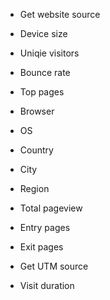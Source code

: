 -   Get website source
-   Device size
-   Uniqie visitors
-   Bounce rate
-   Top pages
-   Browser
-   OS
-   Country
-   City
-   Region
-   Total pageview
-   Entry pages
-   Exit pages

-   Get UTM source
-   Visit duration
